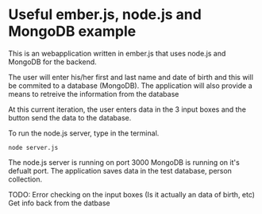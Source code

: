 # Useful ember.js, node.js and MongoDB example

This is an webapplication written in ember.js that uses node.js and MongoDB for the backend. 

The user will enter his/her first and last name and date of birth and this will be commited to a database (MongoDB). The application will also provide a means to retreive the information from the database

At this current iteration, the user enters data in the 3 input boxes and the button send the data to the database.

To run the node.js server, type in the terminal. 
	
	node server.js

The node.js server is running on port 3000
MongoDB is running on it's defualt port. The application saves data in the test database, person collection.

TODO:
	Error checking on the input boxes (Is it actually an data of birth, etc)	
	Get info back from the datbase 

